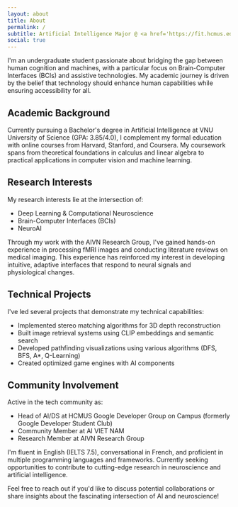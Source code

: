```yaml
---
layout: about
title: About
permalink: /
subtitle: Artificial Intelligence Major @ <a href='https://fit.hcmus.edu.vn/'>FIT - HCMUS</a>.
social: true
---
```


I'm an undergraduate student passionate about bridging the gap between human cognition and machines, with a particular focus on Brain-Computer Interfaces (BCIs) and assistive technologies. My academic journey is driven by the belief that technology should enhance human capabilities while ensuring accessibility for all.

## Academic Background
Currently pursuing a Bachelor's degree in Artificial Intelligence at VNU University of Science (GPA: 3.85/4.0), I complement my formal education with online courses from Harvard, Stanford, and Coursera. My coursework spans from theoretical foundations in calculus and linear algebra to practical applications in computer vision and machine learning.

## Research Interests
My research interests lie at the intersection of:
- Deep Learning & Computational Neuroscience
- Brain-Computer Interfaces (BCIs)
- NeuroAI

Through my work with the AIVN Research Group, I've gained hands-on experience in processing fMRI images and conducting literature reviews on medical imaging. This experience has reinforced my interest in developing intuitive, adaptive interfaces that respond to neural signals and physiological changes.

## Technical Projects
I've led several projects that demonstrate my technical capabilities:
- Implemented stereo matching algorithms for 3D depth reconstruction
- Built image retrieval systems using CLIP embeddings and semantic search
- Developed pathfinding visualizations using various algorithms (DFS, BFS, A*, Q-Learning)
- Created optimized game engines with AI components

## Community Involvement
Active in the tech community as:
- Head of AI/DS at HCMUS Google Developer Group on Campus (formerly Google Developer Student Club)
- Community Member at AI VIET NAM
- Research Member at AIVN Research Group

I'm fluent in English (IELTS 7.5), conversational in French, and proficient in multiple programming languages and frameworks. Currently seeking opportunities to contribute to cutting-edge research in neuroscience and artificial intelligence.

Feel free to reach out if you'd like to discuss potential collaborations or share insights about the fascinating intersection of AI and neuroscience!

<!-- Write your biography here. Tell the world about yourself. Link to your favorite [subreddit](http://reddit.com). You can put a picture in, too. The code is already in, just name your picture `prof_pic.jpg` and put it in the `img/` folder.
Put your address / P.O. box / other info right below your picture. You can also disable any of these elements by editing `profile` property of the YAML header of your `_pages/about.md`. Edit `_bibliography/papers.bib` and Jekyll will render your [publications page](/al-folio/publications/) automatically.
Link to your social media connections, too. This theme is set up to use [Font Awesome icons](https://fontawesome.com/) and [Academicons](https://jpswalsh.github.io/academicons/), like the ones below. Add your Facebook, Twitter, LinkedIn, Google Scholar, or just disable all of them.  -->
